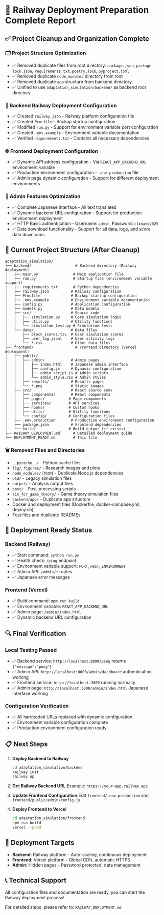# 🎉 Railway Deployment Preparation Complete Report

## ✅ Project Cleanup and Organization Complete

### 🗂️ **Project Structure Optimization**
- ✅ Removed duplicate files from root directory: `package.json`, `package-lock.json`, `requirements.txt`, `poetry.lock`, `pyproject.toml`
- ✅ Removed duplicate `node_modules` directory from root
- ✅ Removed duplicate `app` structure from backend directory
- ✅ Unified to use `adaptation_simulation/backend/` as backend root directory

### 🔧 **Backend Railway Deployment Configuration**
- ✅ Created `railway.json` - Railway platform configuration file
- ✅ Created `Procfile` - Backup startup configuration
- ✅ Modified `run.py` - Support for environment variable port configuration
- ✅ Created `.env.example` - Environment variable documentation
- ✅ Verified `requirements.txt` - Contains all necessary dependencies

### 🌐 **Frontend Deployment Configuration**
- ✅ Dynamic API address configuration - Via `REACT_APP_BACKEND_URL` environment variable
- ✅ Production environment configuration - `.env.production` file
- ✅ Admin page dynamic configuration - Support for different deployment environments

### 🔐 **Admin Features Optimization**
- ✅ Complete Japanese interface - All text translated
- ✅ Dynamic backend URL configuration - Support for production environment deployment
- ✅ HTTP Basic authentication - Username: `admin`, Password: `climate2025`
- ✅ Data download functionality - Support for all data, logs, and score data downloads

## 📁 **Current Project Structure (After Cleanup)**

```
adaptation_simulation/
├── backend/                    # Backend directory (Railway deployment)
│   ├── main.py                # Main application file
│   ├── run.py                 # Startup file (environment variable support)
│   ├── requirements.txt       # Python dependencies
│   ├── railway.json          # Railway configuration
│   ├── Procfile              # Backup startup configuration
│   ├── .env.example          # Environment variable documentation
│   ├── config.py             # Application configuration
│   ├── models.py             # Data models
│   ├── src/                  # Source code
│   │   ├── simulation.py     # Core simulation logic
│   │   ├── utils.py          # Utility functions
│   │   └── simulation_test.py # Simulation tests
│   └── data/                 # Data files
│       ├── block_scores.tsv  # User simulation scores
│       ├── user_log.jsonl    # User activity logs
│       └── *.csv             # Other data files
├── frontend/                   # Frontend directory (Vercel deployment)
│   ├── public/
│   │   ├── admin/            # Admin pages
│   │   │   ├── index.html    # Japanese admin interface
│   │   │   ├── config.js     # Dynamic configuration
│   │   │   ├── admin_script.js # Admin scripts
│   │   │   └── admin_style.css # Admin styles
│   │   ├── results/          # Results pages
│   │   └── *.png             # Static images
│   ├── src/                  # React source code
│   │   ├── components/       # React components
│   │   ├── pages/           # Page components
│   │   ├── services/        # API services
│   │   ├── hooks/           # Custom hooks
│   │   ├── utils/           # Utility functions
│   │   └── config/          # Configuration files
│   ├── .env.production       # Production environment configuration
│   ├── package.json          # Frontend dependencies
│   └── build/               # Build output (if exists)
├── RAILWAY_DEPLOYMENT.md      # Detailed deployment guide
└── DEPLOYMENT_READY.md        # This file
```

### 🗑️ **Removed Files and Directories**
- `__pycache__/` - Python cache files
- `fig/`, `figures/` - Research images and plots
- `node_modules/` (root) - Duplicate Node.js dependencies
- `old/` - Legacy simulation files
- `output/` - Analysis output files
- `post/` - Post-processing scripts
- `sim_for_game_theory/` - Game theory simulation files
- `backend/app/` - Duplicate app structure
- Docker and deployment files (Dockerfile, docker-compose.yml, deploy.sh)
- Test files and duplicate READMEs

## 🚀 **Deployment Ready Status**

### Backend (Railway)
- ✅ Start command: `python run.py`
- ✅ Health check: `/ping` endpoint
- ✅ Environment variable support: `PORT`, `HOST`, `ENVIRONMENT`
- ✅ Admin API: `/admin/*` routes
- ✅ Japanese error messages

### Frontend (Vercel)
- ✅ Build command: `npm run build`
- ✅ Environment variable: `REACT_APP_BACKEND_URL`
- ✅ Admin page: `/admin/index.html`
- ✅ Dynamic backend URL configuration

## 🔍 **Final Verification**

### Local Testing Passed
- ✅ Backend service: `http://localhost:8000/ping` returns `{"message":"pong"}`
- ✅ Admin API: `http://localhost:8000/admin/dashboard` authentication working
- ✅ Frontend service: `http://localhost:3000` running normally
- ✅ Admin page: `http://localhost:3000/admin/index.html` Japanese interface working

### Configuration Verification
- ✅ All hardcoded URLs replaced with dynamic configuration
- ✅ Environment variable configuration complete
- ✅ Production environment configuration ready

## 📋 **Next Steps**

1. **Deploy Backend to Railway**
   ```bash
   cd adaptation_simulation/backend
   railway init
   railway up
   ```

2. **Get Railway Backend URL**
   Example: `https://your-app.railway.app`

3. **Update Frontend Configuration**
   Edit `frontend/.env.production` and `frontend/public/admin/config.js`

4. **Deploy Frontend to Vercel**
   ```bash
   cd adaptation_simulation/frontend
   npm run build
   vercel --prod
   ```

## 🎯 **Deployment Targets**

- **Backend**: Railway platform - Auto-scaling, continuous deployment
- **Frontend**: Vercel platform - Global CDN, automatic HTTPS
- **Admin**: Hidden pages - Password protected, data management

## 📞 **Technical Support**

All configuration files and documentation are ready, you can start the Railway deployment process!

For detailed steps, please refer to: `RAILWAY_DEPLOYMENT.md`
